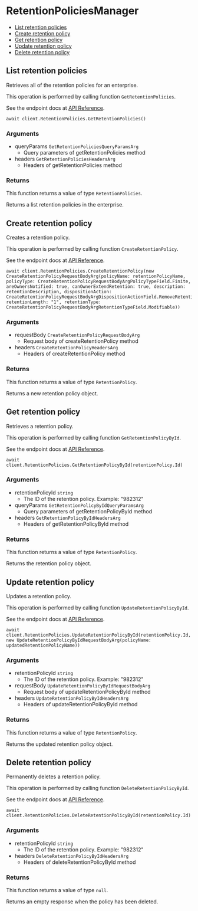 # RetentionPoliciesManager


- [List retention policies](#list-retention-policies)
- [Create retention policy](#create-retention-policy)
- [Get retention policy](#get-retention-policy)
- [Update retention policy](#update-retention-policy)
- [Delete retention policy](#delete-retention-policy)

## List retention policies

Retrieves all of the retention policies for an enterprise.

This operation is performed by calling function `GetRetentionPolicies`.

See the endpoint docs at
[API Reference](https://developer.box.com/reference/get-retention-policies/).

<!-- sample get_retention_policies -->
```
await client.RetentionPolicies.GetRetentionPolicies()
```

### Arguments

- queryParams `GetRetentionPoliciesQueryParamsArg`
  - Query parameters of getRetentionPolicies method
- headers `GetRetentionPoliciesHeadersArg`
  - Headers of getRetentionPolicies method


### Returns

This function returns a value of type `RetentionPolicies`.

Returns a list retention policies in the enterprise.


## Create retention policy

Creates a retention policy.

This operation is performed by calling function `CreateRetentionPolicy`.

See the endpoint docs at
[API Reference](https://developer.box.com/reference/post-retention-policies/).

<!-- sample post_retention_policies -->
```
await client.RetentionPolicies.CreateRetentionPolicy(new CreateRetentionPolicyRequestBodyArg(policyName: retentionPolicyName, policyType: CreateRetentionPolicyRequestBodyArgPolicyTypeField.Finite, areOwnersNotified: true, canOwnerExtendRetention: true, description: retentionDescription, dispositionAction: CreateRetentionPolicyRequestBodyArgDispositionActionField.RemoveRetention, retentionLength: "1", retentionType: CreateRetentionPolicyRequestBodyArgRetentionTypeField.Modifiable))
```

### Arguments

- requestBody `CreateRetentionPolicyRequestBodyArg`
  - Request body of createRetentionPolicy method
- headers `CreateRetentionPolicyHeadersArg`
  - Headers of createRetentionPolicy method


### Returns

This function returns a value of type `RetentionPolicy`.

Returns a new retention policy object.


## Get retention policy

Retrieves a retention policy.

This operation is performed by calling function `GetRetentionPolicyById`.

See the endpoint docs at
[API Reference](https://developer.box.com/reference/get-retention-policies-id/).

<!-- sample get_retention_policies_id -->
```
await client.RetentionPolicies.GetRetentionPolicyById(retentionPolicy.Id)
```

### Arguments

- retentionPolicyId `string`
  - The ID of the retention policy. Example: "982312"
- queryParams `GetRetentionPolicyByIdQueryParamsArg`
  - Query parameters of getRetentionPolicyById method
- headers `GetRetentionPolicyByIdHeadersArg`
  - Headers of getRetentionPolicyById method


### Returns

This function returns a value of type `RetentionPolicy`.

Returns the retention policy object.


## Update retention policy

Updates a retention policy.

This operation is performed by calling function `UpdateRetentionPolicyById`.

See the endpoint docs at
[API Reference](https://developer.box.com/reference/put-retention-policies-id/).

<!-- sample put_retention_policies_id -->
```
await client.RetentionPolicies.UpdateRetentionPolicyById(retentionPolicy.Id, new UpdateRetentionPolicyByIdRequestBodyArg(policyName: updatedRetentionPolicyName))
```

### Arguments

- retentionPolicyId `string`
  - The ID of the retention policy. Example: "982312"
- requestBody `UpdateRetentionPolicyByIdRequestBodyArg`
  - Request body of updateRetentionPolicyById method
- headers `UpdateRetentionPolicyByIdHeadersArg`
  - Headers of updateRetentionPolicyById method


### Returns

This function returns a value of type `RetentionPolicy`.

Returns the updated retention policy object.


## Delete retention policy

Permanently deletes a retention policy.

This operation is performed by calling function `DeleteRetentionPolicyById`.

See the endpoint docs at
[API Reference](https://developer.box.com/reference/delete-retention-policies-id/).

<!-- sample delete_retention_policies_id -->
```
await client.RetentionPolicies.DeleteRetentionPolicyById(retentionPolicy.Id)
```

### Arguments

- retentionPolicyId `string`
  - The ID of the retention policy. Example: "982312"
- headers `DeleteRetentionPolicyByIdHeadersArg`
  - Headers of deleteRetentionPolicyById method


### Returns

This function returns a value of type `null`.

Returns an empty response when the policy has been deleted.


